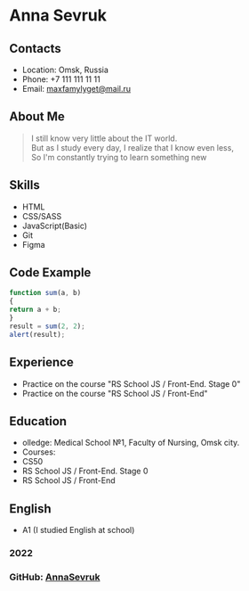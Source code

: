 # __Anna Sevruk__

## __Contacts__
* Location: Omsk, Russia
* Phone: +7 111 111 11 11
* Email: maxfamylyget@mail.ru


## __About Me__
> I still know very little about the IT world.  
> But as I study every day, I realize that I know even less,  
> So I'm constantly trying to learn something new  


## __Skills__
* HTML
* CSS/SASS
* JavaScript(Basic)
* Git
* Figma

## __Code Example__
```javascript 
function sum(a, b)
{
return a + b;
}
result = sum(2, 2);
alert(result);
```



## __Experience__
* Practice on the course "RS School JS / Front-End. Stage 0"
* Practice on the course "RS School JS / Front-End"


## __Education__
* olledge: Medical School №1, Faculty of Nursing, Omsk city.
* Courses:
* CS50
* RS School JS / Front-End. Stage 0
* RS School JS / Front-End


## __English__
* A1 (I studied English at school)


### __2022__

### __GitHub: [AnnaSevruk](https://github.com/AnnaSevruk)__

